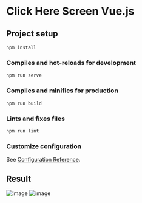 # Click Here Screen Vue.js

## Project setup
```
npm install
```

### Compiles and hot-reloads for development
```
npm run serve
```

### Compiles and minifies for production
```
npm run build
```

### Lints and fixes files
```
npm run lint
```

### Customize configuration
See [Configuration Reference](https://cli.vuejs.org/config/).

## Result

![image](https://user-images.githubusercontent.com/57500163/189437104-232fed3e-b745-469a-85a8-168c2a9e7409.png)
![image](https://user-images.githubusercontent.com/57500163/189437141-65475e3d-951a-4b1a-be4a-3d0afe62379f.png)
